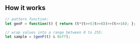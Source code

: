 ## How it works

```js
// pattern function: 
let genF = function(t) { return (t*(t>>5|t>>8))>>(t>>16); };
``` 

```js
// wrap values into a range between 0 to 255:
let sample = (genF(t) & 0xff);
```